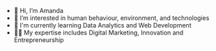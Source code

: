 - 👋 Hi, I’m Amanda
- 👀 I’m interested in human behaviour, environment, and technologies
- 🌱 I'm currently learning Data Analytics and Web Development
- 👩‍💻 My expertise includes Digital Marketing, Innovation and Entrepreneurship

<!---
amandakartikasari/amandakartikasari is a ✨ special ✨ repository because its `README.md` (this file) appears on your GitHub profile.
You can click the Preview link to take a look at your changes.
--->
